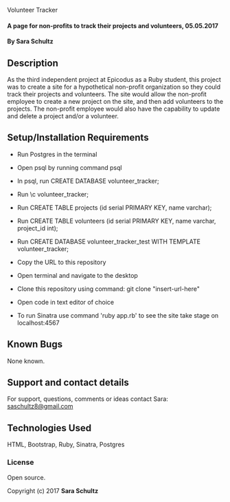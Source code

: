 Volunteer Tracker

#### A page for non-profits to track their projects and volunteers, 05.05.2017

#### By Sara Schultz

## Description

As the third independent project at Epicodus as a Ruby student, this project was to create a site for a hypothetical non-profit organization so they could track their projects and volunteers. The site would allow the non-profit employee to create a new project on the site, and then add volunteers to the projects. The non-profit employee would also have the capability to update and delete a project and/or a volunteer.

## Setup/Installation Requirements

* Run Postgres in the terminal
* Open psql by running command psql
* In psql, run CREATE DATABASE volunteer_tracker;
* Run \c volunteer_tracker;
* Run CREATE TABLE projects (id serial PRIMARY KEY, name varchar);
* Run CREATE TABLE volunteers (id serial PRIMARY KEY, name varchar, project_id int);
* Run CREATE DATABASE volunteer_tracker_test WITH TEMPLATE volunteer_tracker;

* Copy the URL to this repository
* Open terminal and navigate to the desktop
* Clone this repository using command: git clone "insert-url-here"
* Open code in text editor of choice

* To run Sinatra use command 'ruby app.rb' to see the site take stage on localhost:4567

## Known Bugs

None known.

## Support and contact details

For support, questions, comments or ideas contact Sara: saschultz8@gmail.com

## Technologies Used

HTML, Bootstrap, Ruby, Sinatra, Postgres

### License

Open source.

Copyright (c) 2017 **Sara Schultz**
